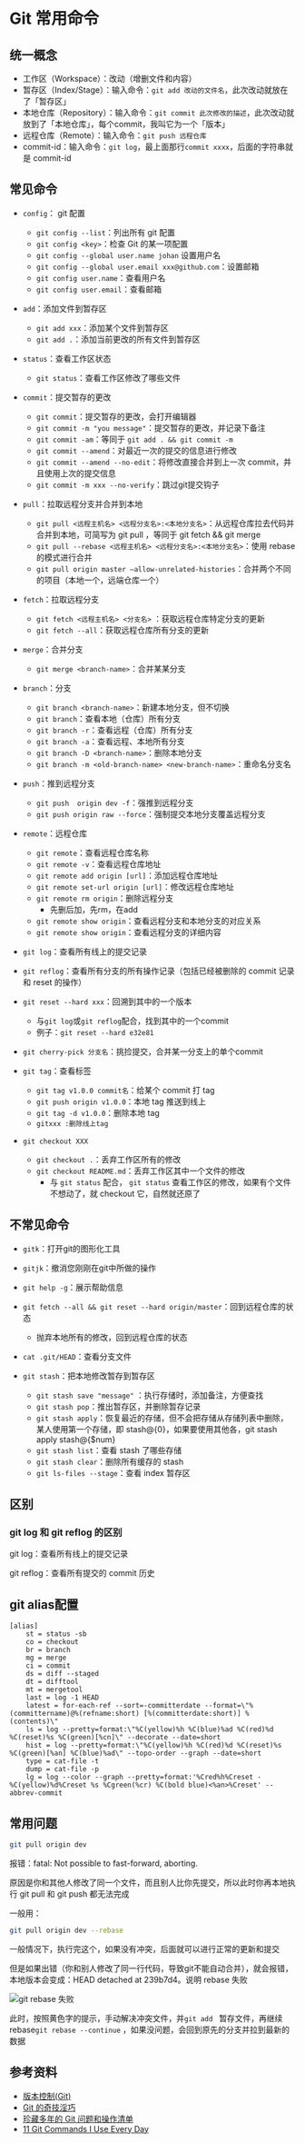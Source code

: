 # Git 常用命令

## 统一概念

- 工作区（Workspace）：改动（增删文件和内容）
- 暂存区（Index/Stage）：输入命令：`git add 改动的文件名`，此次改动就放在了「暂存区」
- 本地仓库（Repository）：输入命令：`git commit 此次修改的描述`，此次改动就放到了「本地仓库」，每个commit，我叫它为一个「版本」
- 远程仓库（Remote）：输入命令：`git push 远程仓库`
- commit-id：输入命令：`git log`，最上面那行`commit xxxx`，后面的字符串就是 commit-id

## 常见命令

- `config`： git 配置
  - `git config --list`：列出所有 git 配置
  - `git config <key>`：检查 Git 的某一项配置
  - `git config --global user.name johan` 设置用户名
  - `git config --global user.email xxx@github.com`：设置邮箱
  - `git config user.name`：查看用户名
  - `git config user.email`：查看邮箱
- `add`：添加文件到暂存区
  - `git add xxx`：添加某个文件到暂存区
  - `git add .`：添加当前更改的所有文件到暂存区
- `status`：查看工作区状态
  - `git status`：查看工作区修改了哪些文件
- `commit`：提交暂存的更改
  - `git commit`：提交暂存的更改，会打开编辑器
  - `git commit -m "you message"`：提交暂存的更改，并记录下备注
  - `git commit -am`：等同于 `git add . && git commit -m`
  - `git commit --amend`：对最近一次的提交的信息进行修改
  - `git commit --amend --no-edit`：将修改直接合并到上一次 commit，并且使用上次的提交信息
  - `git commit -m xxx --no-verify`：跳过git提交钩子
- `pull`：拉取远程分支并合并到本地
  - `git pull <远程主机名> <远程分支名>:<本地分支名>`：从远程仓库拉去代码并合并到本地，可简写为 git pull ，等同于 git fetch && git merge
  - `git pull --rebase <远程主机名> <远程分支名>:<本地分支名>`：使用 rebase 的模式进行合并
  - `git pull origin master —allow-unrelated-histories`：合并两个不同的项目（本地一个，远端仓库一个）
- `fetch`：拉取远程分支
  - `git fetch <远程主机名> <分支名>` ：获取远程仓库特定分支的更新
  - `git fetch --all`：获取远程仓库所有分支的更新
- `merge`：合并分支

  - `git merge <branch-name>`：合并某某分支
- `branch`：分支

  - `git branch <branch-name>`：新建本地分支，但不切换
  - `git branch`：查看本地（仓库）所有分支
  - `git branch -r`：查看远程（仓库）所有分支
  - `git branch -a`：查看远程、本地所有分支
  - `git branch -D <branch-name>`：删除本地分支
  - `git branch -m <old-branch-name> <new-branch-name>`：重命名分支名
- `push`：推到远程分支
  - `git push  origin dev -f`：强推到远程分支
  - `git push origin raw --force`：强制提交本地分支覆盖远程分支
- `remote`：远程仓库
  - `git remote`：查看远程仓库名称
  - `git remote -v`：查看远程仓库地址
  - `git remote add origin [url]`：添加远程仓库地址
  - `git remote set-url origin [url]`：修改远程仓库地址
  - `git remote rm origin`：删除远程分支
    - 先删后加，先rm，在add
  - `git remote show origin`：查看远程分支和本地分支的对应关系
  - `git remote show origin`：查看远程分支的详细内容
- `git log`：查看所有线上的提交记录
- `git reflog`：查看所有分支的所有操作记录（包括已经被删除的 commit 记录和 reset 的操作）
- `git reset --hard xxx`：回溯到其中的一个版本
  - 与`git log`或`git reflog`配合，找到其中的一个commit
  - 例子：`git reset --hard e32e81`

- `git cherry-pick 分支名`：挑捡提交，合并某一分支上的单个commit
- `git tag`：查看标签
  - `git tag v1.0.0 commit名`：给某个 commit 打 tag
  - `git push origin v1.0.0`：本地 tag 推送到线上  
  - `git tag -d v1.0.0`：删除本地 tag
  - `gitxxx :删除线上tag`
- `git checkout XXX`
  - `git checkout .`：丢弃工作区所有的修改
  - `git checkout README.md`：丢弃工作区其中一个文件的修改
    - 与 `git status` 配合， `git status` 查看工作区的修改，如果有个文件不想动了，就 checkout 它，自然就还原了









## 不常见命令

- `gitk`：打开git的图形化工具
- `gitjk`：撤消您刚刚在git中所做的操作

- `git help -g`：展示帮助信息
- `git fetch --all && git reset --hard origin/master`：回到远程仓库的状态
  - 抛弃本地所有的修改，回到远程仓库的状态
- `cat .git/HEAD`：查看分支文件
- `git stash`：把本地修改暂存到暂存区
  - `git stash save "message"` ：执行存储时，添加备注，方便查找
  - `git stash pop`：推出暂存区，并删除暂存记录
  - `git stash apply`：恢复最近的存储，但不会把存储从存储列表中删除，某人使用第一个存储，即 stash@{0}，如果要使用其他各，git stash apply stash@{$num}
  - `git stash list`：查看 stash 了哪些存储
  - `git stash clear`：删除所有缓存的 stash
  - `git ls-files --stage`：查看 index 暂存区



## 区别

### git log 和 git reflog 的区别

git log：查看所有线上的提交记录

git reflog：查看所有提交的 commit 历史

## git alias配置

```shell
[alias]
    st = status -sb
    co = checkout
    br = branch
    mg = merge
    ci = commit
    ds = diff --staged
    dt = difftool
    mt = mergetool
    last = log -1 HEAD
    latest = for-each-ref --sort=-committerdate --format=\"%(committername)@%(refname:short) [%(committerdate:short)] %(contents)\"
    ls = log --pretty=format:\"%C(yellow)%h %C(blue)%ad %C(red)%d %C(reset)%s %C(green)[%cn]\" --decorate --date=short
    hist = log --pretty=format:\"%C(yellow)%h %C(red)%d %C(reset)%s %C(green)[%an] %C(blue)%ad\" --topo-order --graph --date=short
    type = cat-file -t
    dump = cat-file -p
    lg = log --color --graph --pretty=format:'%Cred%h%Creset -%C(yellow)%d%Creset %s %Cgreen(%cr) %C(bold blue)<%an>%Creset' --abbrev-commit
```



## 常用问题

```bash
git pull origin dev 
```

报错：fatal: Not possible to fast-forward, aborting.

原因是你和其他人修改了同一个文件，而且别人比你先提交，所以此时你再本地执行 git pull 和 git push 都无法完成

一般用：

```bash
git pull origin dev --rebase
```

一般情况下，执行完这个，如果没有冲突，后面就可以进行正常的更新和提交

但是如果出错（你和别人修改了同一行代码，导致git不能自动合并），就会报错，本地版本会变成：HEAD detached at 239b7d4。说明 rebase 失败 

![git rebase 失败](https://s2.loli.net/2022/08/29/VpSO2gPBAMTaKbh.png)

此时，按照黄色字的提示，手动解决冲突文件，并`git add ` 暂存文件，再继续 rebase`git rebase --continue` ，如果没问题，会回到原先的分支并拉到最新的数据



## 参考资料

-   [版本控制(Git)](https://missing-semester-cn.github.io/2020/version-control/)
-   [Git 的奇技淫巧](https://github.com/521xueweihan/git-tips)
-   [珍藏多年的 Git 问题和操作清单](https://mp.weixin.qq.com/s?__biz=MzA4ODUzNTE2Nw==&mid=2451046316&idx=1&sn=8034a23e3367d14ba02565d0dd2c5634&chksm=87cbe6bcb0bc6faa8e7c3dab7604392dd4fe7ce3af125a2a695ea15c3a1caefd08cd374f0133&mpshare=1&scene=1&srcid=&sharer_sharetime=1567210777793&sharer_shareid=778ad5bf3b27e0078eb105d7277263f6#rd)
-   [11 Git Commands I Use Every Day](https://dev.to/domagojvidovic/11-git-commands-i-use-every-day-43eo)
